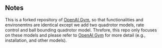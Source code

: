 ## Notes
This is a forked repository of [OpenAI Gym](https://github.com/openai/gym), so that functionalities and environemtns are identical except we add two quadrotor models, rate control and ball bounding quadrotor model. Threfore, this repo only focuses on these models and please refer to [OpenAI Gym](https://github.com/openai/gym) for more detail (e.g., installation, and other models).
